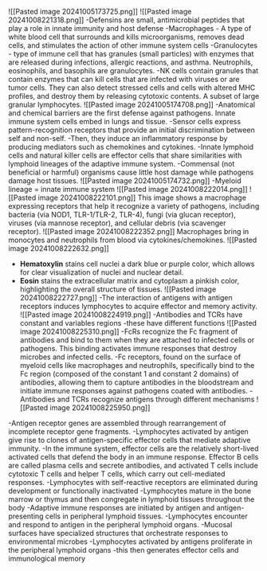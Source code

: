 ![[Pasted image 20241005173725.png]]
![[Pasted image 20241008221318.png]]
-Defensins are small, antimicrobial peptides that play a role in innate immunity and host defense
-Macrophages - A type of white blood cell that surrounds and kills microorganisms, removes dead cells, and stimulates the action of other immune system cells
-Granulocytes - type of immune cell that has granules (small particles) with enzymes that are released during infections, allergic reactions, and asthma. Neutrophils, eosinophils, and basophils are granulocytes. 
-NK cells contain granules that contain enzymes that can kill cells that are infected with viruses or are tumor cells. They can also detect stressed cells and cells with altered MHC profiles, and destroy them by releasing cytotoxic contents. A subset of large granular lymphocytes.
![[Pasted image 20241005174708.png]]
-Anatomical and chemical barriers are the first defense against pathogens. Innate immune system cells embed in lungs and tissue. 
-Sensor cells express pattern-recognition receptors that provide an initial discrimination between self and non-self.
	-Then, they induce an inflammatory response by producing mediators such as chemokines and cytokines.
-Innate lymphoid cells and natural killer cells are effector cells that share similarities with lymphoid lineages of the adaptive immune system. 
-Commensal (not beneficial or harmful) organisms cause little host damage while pathogens damage host tissues. 
![[Pasted image 20241005174732.png]]
-Myeloid lineage = innate immune system
![[Pasted image 20241008222014.png]]
![[Pasted image 20241008222101.png]]
This image shows a macrophage expressing receptors that help it recognize a variety of pathogens, including bacteria (via NOD1, TLR-1/TLR-2, TLR-4), fungi (via glucan receptor), viruses (via mannose receptor), and cellular debris (via scavenger receptor).
![[Pasted image 20241008222352.png]]
Macrophages bring in monocytes and neutrophils from blood via cytokines/chemokines.
![[Pasted image 20241008222632.png]]
- **Hematoxylin** stains cell nuclei a dark blue or purple color, which allows for clear visualization of nuclei and nuclear detail.
- **Eosin** stains the extracellular matrix and cytoplasm a pinkish color, highlighting the overall structure of tissues.
![[Pasted image 20241008222727.png]]
-The interaction of antigens with antigen receptors induces lymphocytes to acquire effector and memory activity. 
![[Pasted image 20241008224919.png]]
-Antibodies and TCRs have constant and variables regions
	-these have different functions
![[Pasted image 20241008225310.png]]
-FcRs recognize the Fc fragment of antibodies and bind to them when they are attached to infected cells or pathogens. This binding activates immune responses that destroy microbes and infected cells.
-Fc receptors, found on the surface of myeloid cells like macrophages and neutrophils, specifically bind to the Fc region (composed of the constant 1 and constant 2 domains) of antibodies, allowing them to capture antibodies in the bloodstream and initiate immune responses against pathogens coated with antibodies.
-Antibodies and TCRs recognize antigens through different mechanisms
![[Pasted image 20241008225950.png]]

-Antigen receptor genes are assembled through rearrangement of incomplete receptor gene fragments.
-Lymphocytes activated by antigen give rise to clones of antigen-specific effector cells that mediate adaptive immunity. 
	-In the immune system, effector cells are the relatively short-lived activated cells that defend the body in an immune response. Effector B cells are called plasma cells and secrete antibodies, and activated T cells include cytotoxic T cells and helper T cells, which carry out cell-mediated responses.
-Lymphocytes with self-reactive receptors are eliminated during development or functionally inactivated
-Lymphocytes mature in the bone marrow or thymus and then congregate in lymphoid tissues throughout the body
-Adaptive immune responses are initiated by antigen and antigen-presenting cells in peripheral lymphoid tissues.
-Lymphocytes encounter and respond to antigen in the peripheral lymphoid organs.
-Mucosal surfaces have specialized structures that orchestrate responses to environmental microbes 
-Lymphocytes activated by antigens proliferate in the peripheral lymphoid organs
	-this then generates effector cells and immunological memory

